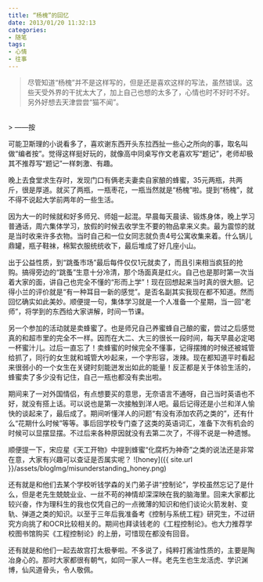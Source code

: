 ```yaml
---
title: “杨槐”的回忆
date: 2013/01/20 11:32:13
categories: 
- 随笔
tags: 
- 心情
- 往事
---
```


> 尽管知道“杨槐”并不是这样写的，但是还是喜欢这样的写法，虽然错误。这些天受外界的干扰太大了，加上自己也想的太多了，心情也时不好时不好。 另外好想去天津尝尝“猫不闻”。
<br/>
> ——按

可能卫斯理的小说看多了，喜欢谢东西开头东拉西扯一些心之所向的事，取名叫做“编者按”。觉得这样挺好玩的，就像高中同桌写作文老喜欢写“题记”，老师却极其不推荐写“题记”一样刺激、有趣。
<!--more-->
晚上去食堂求生存时，发现门口有俩老夫妻卖自家酿的蜂蜜，35元两瓶，共两斤，很是厚道。就买了两瓶，一瓶枣花，一瓶当然就是“杨槐”啦。提到“杨槐”，就不得不说起大学前两年的一些生活。

因为大一的时候就和好多师兄、师姐一起混。早晨每天晨读、锻炼身体，晚上学习普通话，周六集体学习，放假的时候去收学生不要的物品拿来义卖。最为震惊的就是当时收来许多衣物。当时自己和一位女同志就负责4号公寓收集来着。什么锅儿鼎罐，瓶子鞋袜，棉絮衣服统统收下，最后堆成了好几座小山。

出于公益性质，到“跳蚤市场”最后每件仅仅1元就卖了，而且引来相当疯狂的抢购。搞得旁边的“跳蚤”生意十分冷清，那个场面真是红火。自己也是那时第一次当着大家的面，讲自己也完全不懂的“形而上学”！现在回想起来当时真的很大胆。记得小兰的评价就是“有一种耳目一新的感觉”。是否名副其实我现在都不知道。然而回忆确实如此美妙。顺便提一句，集体学习就是一个人准备一个星期，当一回“老师”，将学到的东西给大家讲解，时间一节课。

另一个参加的活动就是卖蜂蜜了。也是师兄自己养蜜蜂自己酿的蜜，尝过之后感觉真的和超市里的完全不一样。因而在大二、大三的很长一段时间，每天早晨必定喝一杯蜜汁儿。过后一直忘了！卖蜂蜜的时候完全不懂事，记得摆摊的时候还被城管给抓了，同行的女生就和城管大吵起来，一个字形容，泼辣。现在都知道平时看起来很弱小的一个女生在关键时刻能迸发出如此的能量！反正都是关于体验生活的，蜂蜜卖了多少没有记住，自己一瓶也都没有卖出啦。

期间来了一对外国情侣，有点想要买的意思，无奈语言不通呀，自己当时英语也不好，就没有搭上话。可以说也是第一次接触到洋人吧。最后记得还是小兰和洋人愉快的谈起来了，最后成了。期间听懂洋人的问题“有没有添加农药之类的”，还有什么“花期什么时候”等等。事后回学校专门查了这类的英语词汇，准备下次有机会的时候可以显摆显摆。不过后来各种原因就没有去第二次了，不得不说是一种遗憾。

顺便提一下，宋应星《天工开物》中提到蜂蜜“化腐朽为神奇”之类的说法还是非常在意，大家有兴趣可以查证是否属实呢？
![honey]({{ site.url }}/assets/blogImg/misunderstanding_honey.png)

还有就是和他们去某个学校听钱学森的关门弟子讲“控制论”，学校虽然忘记了是什么，但是老先生兢兢业业、一丝不苟的神情却深深映在我的脑海里。回来大家都比较兴奋，作为理科生的我也仅凭自己的一点微薄的知识和他们谈论火箭发射、变轨、弹道之类的知识。以至于三年后我准备考《控制与系统工程》研究生，不过研究方向挑了和OCR比较相关的。期间也拜读钱老的《工程控制论》。也大力推荐学校图书馆购买《工程控制论》的上册，可惜现在都没有回音。

还有就是和他们一起去故宫打太极拳啦。不多说了，纯粹打酱油性质的，主要是陶冶身心的。那时大家都很有朝气，如同一家人一样。老先生也生龙活虎、学识渊博，仙风道骨头，令人敬佩。
